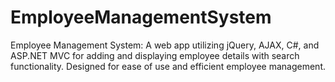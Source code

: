# EmployeeManagementSystem
Employee Management System: A web app utilizing jQuery, AJAX, C#, and ASP.NET MVC for adding and displaying employee details with search functionality. Designed for ease of use and efficient employee management.
